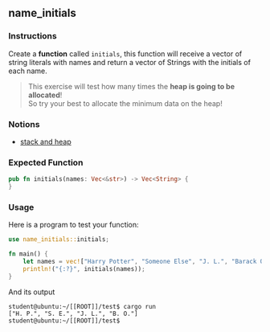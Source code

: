 ## name_initials

### Instructions

Create a **function** called `initials`, this function will receive a vector of string literals
with names and return a vector of Strings with the initials of each name.

> This exercise will test how many times the **heap is going to be allocated**!\
> So try your best to allocate the minimum data on the heap!

### Notions

- [stack and heap](https://doc.rust-lang.org/1.22.0/book/first-edition/the-stack-and-the-heap.html)

### Expected Function

```rust
pub fn initials(names: Vec<&str>) -> Vec<String> {
}
```

### Usage

Here is a program to test your function:

```rust
use name_initials::initials;

fn main() {
    let names = vec!["Harry Potter", "Someone Else", "J. L.", "Barack Obama"];
    println!("{:?}", initials(names));
}
```

And its output

```console
student@ubuntu:~/[[ROOT]]/test$ cargo run
["H. P.", "S. E.", "J. L.", "B. O."]
student@ubuntu:~/[[ROOT]]/test$
```
